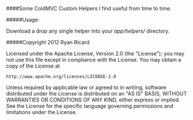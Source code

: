 ####Some ColdMVC Custom Helpers I find useful from time to time.

#####Usage:

Download a drop any single helper into your _app/helpers/_ directory.


#####Copyright 2012 Ryan Ricard

Licensed under the Apache License, Version 2.0 (the "License");
you may not use this file except in compliance with the License.
You may obtain a copy of the License at

    http://www.apache.org/licenses/LICENSE-2.0

Unless required by applicable law or agreed to in writing, software
distributed under the License is distributed on an "AS IS" BASIS,
WITHOUT WARRANTIES OR CONDITIONS OF ANY KIND, either express or implied.
See the License for the specific language governing permissions and
limitations under the License.